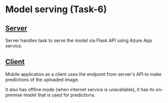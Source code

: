 # Model serving (Task-6)

## [Server](server/)

Server handles task to serve the model via Flask API using Azure App service.

## [Client](client/)

Mobile application as a client uses the endpoint from server's API to make predictions of the uploaded image.

It also has offline mode (when internet service is unavailable), it has its on-premise model that is used for predictions.